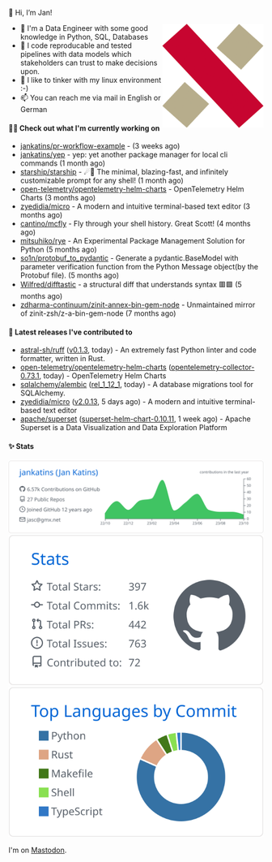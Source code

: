 👋 Hi, I’m Jan!

<img align="right" src="https://raw.githubusercontent.com/kreuzwerkerbot/kreuzwerkerbot/master/assets/xw.png" width="200">

- 🌱 I'm a Data Engineer with some good knowledge in Python, SQL, Databases
- 💪 I code reproducable and tested pipelines with data models which stakeholders can trust to make decisions upon.
- 💞️ I like to tinker with my linux environment :-)
- 📫 You can reach me via mail in English or German

#### 👩‍💻 Check out what I'm currently working on

- [jankatins/pr-workflow-example](https://github.com/jankatins/pr-workflow-example) -  (3 weeks ago)
- [jankatins/yep](https://github.com/jankatins/yep) - yep: yet another package manager for local cli commands (1 month ago)
- [starship/starship](https://github.com/starship/starship) - ☄🌌️  The minimal, blazing-fast, and infinitely customizable prompt for any shell! (1 month ago)
- [open-telemetry/opentelemetry-helm-charts](https://github.com/open-telemetry/opentelemetry-helm-charts) - OpenTelemetry Helm Charts (3 months ago)
- [zyedidia/micro](https://github.com/zyedidia/micro) - A modern and intuitive terminal-based text editor (3 months ago)
- [cantino/mcfly](https://github.com/cantino/mcfly) - Fly through your shell history. Great Scott! (4 months ago)
- [mitsuhiko/rye](https://github.com/mitsuhiko/rye) - An Experimental Package Management Solution for Python (5 months ago)
- [so1n/protobuf_to_pydantic](https://github.com/so1n/protobuf_to_pydantic) - Generate a pydantic.BaseModel with parameter verification function from the Python Message object(by the Protobuf file). (5 months ago)
- [Wilfred/difftastic](https://github.com/Wilfred/difftastic) - a structural diff that understands syntax 🟥🟩 (5 months ago)
- [zdharma-continuum/zinit-annex-bin-gem-node](https://github.com/zdharma-continuum/zinit-annex-bin-gem-node) - Unmaintained mirror of zinit-zsh/z-a-bin-gem-node (7 months ago)

#### 🔭 Latest releases I've contributed to

- [astral-sh/ruff](https://github.com/astral-sh/ruff) ([v0.1.3](https://github.com/astral-sh/ruff/releases/tag/v0.1.3), today) - An extremely fast Python linter and code formatter, written in Rust.
- [open-telemetry/opentelemetry-helm-charts](https://github.com/open-telemetry/opentelemetry-helm-charts) ([opentelemetry-collector-0.73.1](https://github.com/open-telemetry/opentelemetry-helm-charts/releases/tag/opentelemetry-collector-0.73.1), today) - OpenTelemetry Helm Charts
- [sqlalchemy/alembic](https://github.com/sqlalchemy/alembic) ([rel_1_12_1](https://github.com/sqlalchemy/alembic/releases/tag/rel_1_12_1), today) - A database migrations tool for SQLAlchemy.
- [zyedidia/micro](https://github.com/zyedidia/micro) ([v2.0.13](https://github.com/zyedidia/micro/releases/tag/v2.0.13), 5 days ago) - A modern and intuitive terminal-based text editor
- [apache/superset](https://github.com/apache/superset) ([superset-helm-chart-0.10.11](https://github.com/apache/superset/releases/tag/superset-helm-chart-0.10.11), 1 week ago) - Apache Superset is a Data Visualization and Data Exploration Platform


#### ✨ Stats

  [![](https://raw.githubusercontent.com/jankatins/jankatins/master/profile-summary-card-output/github/0-profile-details.svg)](https://github.com/vn7n24fzkq/github-profile-summary-cards)
  [![](https://raw.githubusercontent.com/jankatins/jankatins/master/profile-summary-card-output/github/3-stats.svg)](https://github.com/vn7n24fzkq/github-profile-summary-cards)
  [![](https://raw.githubusercontent.com/jankatins/jankatins/master/profile-summary-card-output/github/2-most-commit-language.svg)](https://github.com/vn7n24fzkq/github-profile-summary-cards)

I'm on <a rel="me" href="https://fosstodon.org/@jankatins">Mastodon</a>.

